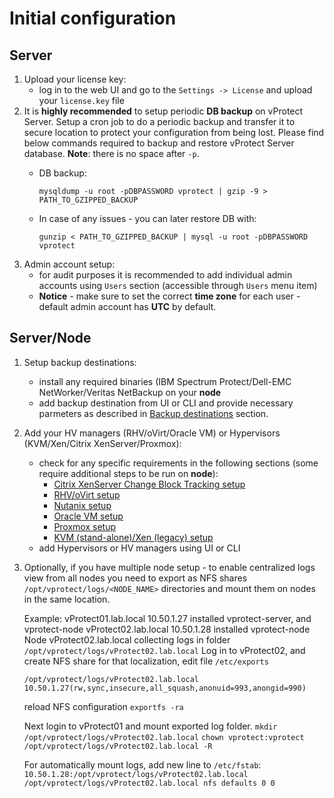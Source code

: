 # Initial configuration

## Server

1. Upload your license key:
   * log in to the web UI and go to the `Settings -> License` and upload your `license.key` file
2. It is **highly recommended** to setup periodic **DB backup** on vProtect Server. Setup a cron job to do a periodic backup and transfer it to secure location to protect your configuration from being lost. Please find below commands required to backup and restore vProtect Server database. **Note**: there is no space after `-p`.
   * DB backup:

     ```text
     mysqldump -u root -pDBPASSWORD vprotect | gzip -9 > PATH_TO_GZIPPED_BACKUP
     ```

   * In case of any issues - you can later restore DB with:

     ```text
     gunzip < PATH_TO_GZIPPED_BACKUP | mysql -u root -pDBPASSWORD vprotect
     ```
3. Admin account setup:
   * for audit purposes it is recommended to add individual admin accounts using `Users` section \(accessible through `Users` menu item\)
   * **Notice** - make sure to set the correct **time zone** for each user - default admin account has **UTC** by default.

## Server/Node

1. Setup backup destinations:
   * install any required binaries \(IBM Spectrum Protect/Dell-EMC NetWorker/Veritas NetBackup on your **node**
   * add backup destination from UI or CLI and provide necessary parmeters as described in [Backup destinations](../vprotect-web-ui/backup-destinations.md) section.
2. Add your HV managers \(RHV/oVirt/Oracle VM\) or Hypervisors \(KVM/Xen/Citrix XenServer/Proxmox\):
   * check for any specific requirements in the following sections \(some require additional steps to be run on **node**\):
     * [Citrix XenServer Change Block Tracking setup](citrix-xenserver-change-block-tracking-setup.md)
     * [RHV/oVirt setup](rhv-ovirt-setup.md)
     * [Nutanix setup](nutanix-setup.md)
     * [Oracle VM setup](oracle-vm-setup.md)
     * [Proxmox setup](proxmox-setup.md)
     * [KVM \(stand-alone\)/Xen \(legacy\) setup](kvm-stand-alone-xen-legacy-setup.md)
   * add Hypervisors or HV managers using UI or CLI
3. Optionally, if you have multiple node setup - to enable centralized logs view from all nodes you need to export as NFS shares `/opt/vprotect/logs/<NODE_NAME>` directories and mount them on nodes in the same location.

   Example: vProtect01.lab.local 10.50.1.27 installed vprotect-server, and vprotect-node vProtect02.lab.local 10.50.1.28 installed vprotect-node Node vProtect02.lab.local collecting logs in folder `/opt/vprotect/logs/vProtect02.lab.local` Log in to vProtect02, and create NFS share for that localization, edit file `/etc/exports`

   `/opt/vprotect/logs/vProtect02.lab.local 10.50.1.27(rw,sync,insecure,all_squash,anonuid=993,anongid=990)`

   reload NFS configuration `exportfs -ra`

   Next login to vProtect01 and mount exported log folder. `mkdir /opt/vprotect/logs/vProtect02.lab.local` `chown vprotect:vprotect /opt/vprotect/logs/vProtect02.lab.local -R`

   For automatically mount logs, add new line to `/etc/fstab`: `10.50.1.28:/opt/vprotect/logs/vProtect02.lab.local /opt/vprotect/logs/vProtect02.lab.local nfs defaults 0 0`

